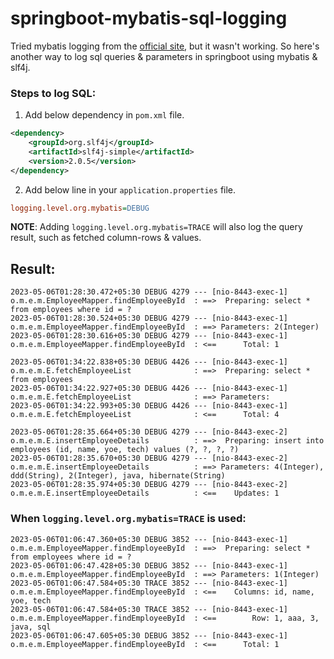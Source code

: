 # springboot-mybatis-sql-logging

Tried mybatis logging from the [official site](https://mybatis.org/mybatis-3/logging.html), but it wasn't working. So here's another way to log sql queries & parameters in springboot using mybatis & slf4j.

### Steps to log SQL:
1. Add below dependency in `pom.xml` file.
```xml
<dependency>
    <groupId>org.slf4j</groupId>
    <artifactId>slf4j-simple</artifactId>
    <version>2.0.5</version>
</dependency>
```
2. Add below line in your `application.properties` file.
```ini
logging.level.org.mybatis=DEBUG
```
__NOTE__: Adding `logging.level.org.mybatis=TRACE` will also log the query result, such as fetched column-rows & values.


## Result:
```log
2023-05-06T01:28:30.472+05:30 DEBUG 4279 --- [nio-8443-exec-1] o.m.e.m.EmployeeMapper.findEmployeeById  : ==>  Preparing: select * from employees where id = ?
2023-05-06T01:28:30.524+05:30 DEBUG 4279 --- [nio-8443-exec-1] o.m.e.m.EmployeeMapper.findEmployeeById  : ==> Parameters: 2(Integer)
2023-05-06T01:28:30.616+05:30 DEBUG 4279 --- [nio-8443-exec-1] o.m.e.m.EmployeeMapper.findEmployeeById  : <==      Total: 1

2023-05-06T01:34:22.838+05:30 DEBUG 4426 --- [nio-8443-exec-1] o.m.e.m.E.fetchEmployeeList              : ==>  Preparing: select * from employees
2023-05-06T01:34:22.927+05:30 DEBUG 4426 --- [nio-8443-exec-1] o.m.e.m.E.fetchEmployeeList              : ==> Parameters: 
2023-05-06T01:34:22.993+05:30 DEBUG 4426 --- [nio-8443-exec-1] o.m.e.m.E.fetchEmployeeList              : <==      Total: 4

2023-05-06T01:28:35.664+05:30 DEBUG 4279 --- [nio-8443-exec-2] o.m.e.m.E.insertEmployeeDetails          : ==>  Preparing: insert into employees (id, name, yoe, tech) values (?, ?, ?, ?)
2023-05-06T01:28:35.670+05:30 DEBUG 4279 --- [nio-8443-exec-2] o.m.e.m.E.insertEmployeeDetails          : ==> Parameters: 4(Integer), ddd(String), 2(Integer), java, hibernate(String)
2023-05-06T01:28:35.974+05:30 DEBUG 4279 --- [nio-8443-exec-2] o.m.e.m.E.insertEmployeeDetails          : <==    Updates: 1
```

### When `logging.level.org.mybatis=TRACE` is used:
```log
2023-05-06T01:06:47.360+05:30 DEBUG 3852 --- [nio-8443-exec-1] o.m.e.m.EmployeeMapper.findEmployeeById  : ==>  Preparing: select * from employees where id = ?
2023-05-06T01:06:47.428+05:30 DEBUG 3852 --- [nio-8443-exec-1] o.m.e.m.EmployeeMapper.findEmployeeById  : ==> Parameters: 1(Integer)
2023-05-06T01:06:47.584+05:30 TRACE 3852 --- [nio-8443-exec-1] o.m.e.m.EmployeeMapper.findEmployeeById  : <==    Columns: id, name, yoe, tech
2023-05-06T01:06:47.584+05:30 TRACE 3852 --- [nio-8443-exec-1] o.m.e.m.EmployeeMapper.findEmployeeById  : <==        Row: 1, aaa, 3, java, sql
2023-05-06T01:06:47.605+05:30 DEBUG 3852 --- [nio-8443-exec-1] o.m.e.m.EmployeeMapper.findEmployeeById  : <==      Total: 1
```

